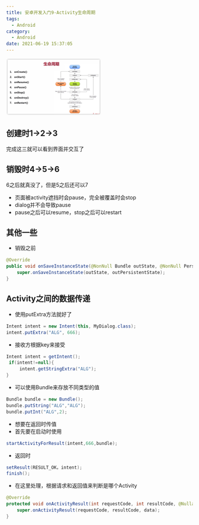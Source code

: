 ```yaml
---
title: 安卓开发入门9-Activity生命周期
tags:
  - Android
category:
  - Android
date: 2021-06-19 15:37:05
---
```


<!-- more -->

<img src="https://raw.githubusercontent.com/C1EYE/figureBed/main/img/20210619153911.png" alt="image-20210619153911443" style="zoom: 25%;" />

## 创建时1->2->3

完成这三就可以看到界面并交互了

## 销毁时4->5->6

6之后就真没了，但是5之后还可以7

- 页面被activity遮挡时会pause，完全被覆盖时会stop
- dialog并不会导致pause
- pause之后可以resume，stop之后可以restart

## 其他一些

- 销毁之前

```java
@Override
public void onSaveInstanceState(@NonNull Bundle outState, @NonNull PersistableBundle outPersistentState) {
    super.onSaveInstanceState(outState, outPersistentState);
}
```

## Activity之间的数据传递

- 使用putExtra方法就好了

```java
Intent intent = new Intent(this, MyDialog.class);
intent.putExtra("ALG", 666);
```

- 接收方根据key来接受

```java
Intent intent = getIntent();
 if(intent!=null){
     intent.getStringExtra("ALG");
}
```

- 可以使用Bundle来存放不同类型的值

```java
Bundle bundle = new Bundle();
bundle.putString("ALG","ALG");
bundle.putInt("ALG",2);
```

- 想要在返回时传值
- 首先要在启动时使用

```java
startActivityForResult(intent,666,bundle);
```

- 返回时

```java
setResult(RESULT_OK，intent);
finish();
```

- 在这里处理，根据请求和返回值来判断是哪个Activity

```java
@Override
protected void onActivityResult(int requestCode, int resultCode, @Nullable Intent data) {
    super.onActivityResult(requestCode, resultCode, data);
}
```
